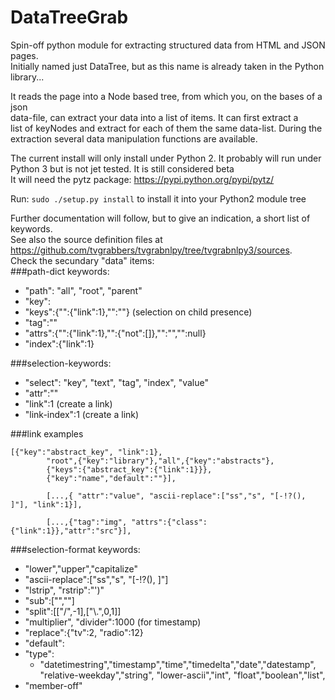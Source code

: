 # DataTreeGrab
Spin-off python module for extracting structured data from HTML and JSON pages.  
Initially named just DataTree, but as this name is already taken in the Python library...

It reads the page into a Node based tree, from which you, on the bases of a json  
data-file, can extract your data into a list of items. It can first extract a  
list of keyNodes and extract for each of them the same data-list. During the  
extraction several data manipulation functions are available.  

The current install will only install under Python 2. It probably will run under  
Python 3 but is not jet tested. It is still considered beta  
It will need the pytz package: https://pypi.python.org/pypi/pytz/ 

Run: `sudo ./setup.py install` to install it into your Python2 module tree

Further documentation will follow, but to give an indication, a short list of keywords.  
See also the source definition files at  
https://github.com/tvgrabbers/tvgrabnlpy/tree/tvgrabnlpy3/sources.  
Check the secundary "data" items:    
###path-dict keywords:
 * "path": "all", "root", "parent"
 * "key":<name>
 * "keys":{"<name>":{"link":1},"<name>":""} (selection on child presence)
 * "tag":"<name>"
 * "attrs":{"<name>":{"link":1},"<name>":{"not":[]},"<name>":"","<name>":null}
 * "index":{"link":1}

###selection-keywords:
 * "select": "key", "text", "tag", "index", "value"
 * "attr":"<name>"
 * "link":1		(create a link)
 * "link-index":1		(create a link)

###link examples
```
[{"key":"abstract_key", "link":1},
        "root",{"key":"library"},"all",{"key":"abstracts"},
        {"keys":{"abstract_key":{"link":1}}},
        {"key":"name","default":""}],

        [...,{ "attr":"value", "ascii-replace":["ss","s", "[-!?(), ]"], "link":1}],

        [...,{"tag":"img", "attrs":{"class": {"link":1}},"attr":"src"}],
```
###selection-format keywords:
 * "lower","upper","capitalize"
 * "ascii-replace":["ss","s", "[-!?(), ]"]
 * "lstrip", "rstrip":"')"
 * "sub":["",""]
 * "split":[["/",-1],["\\.",0,1]]
 * "multiplier", "divider":1000	(for timestamp)
 * "replace":{"tv":2, "radio":12}
 * "default":
 * "type":
   * "datetimestring","timestamp","time","timedelta","date","datestamp", "relative-weekday","string", "lower-ascii","int", "float","boolean","list",
 * "member-off"

